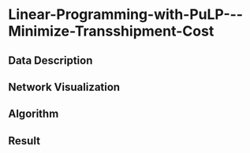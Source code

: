 # Linear-Programming-with-PuLP---Minimize-Transshipment-Cost
##
## Data Description
## Network Visualization
## Algorithm
## Result
